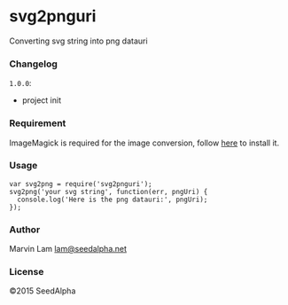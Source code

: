 # svg2pnguri

Converting svg string into png datauri

### Changelog

`1.0.0`:

- project init

### Requirement

ImageMagick is required for the image conversion, follow [here](https://github.com/mash/node-imagemagick-native#installation) to install it.

### Usage

```
var svg2png = require('svg2pnguri');
svg2png('your svg string', function(err, pngUri) {
  console.log('Here is the png datauri:', pngUri);
});
```

### Author

Marvin Lam <lam@seedalpha.net>

### License

©2015 SeedAlpha